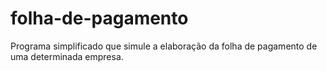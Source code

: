# folha-de-pagamento
Programa simplificado que simule a elaboração da folha de pagamento de uma determinada empresa. 
